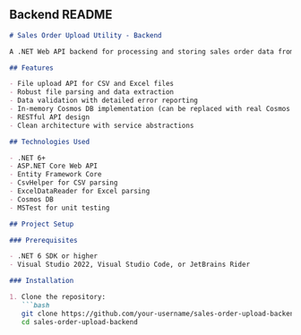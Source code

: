## Backend README

```markdown
# Sales Order Upload Utility - Backend

A .NET Web API backend for processing and storing sales order data from CSV and Excel files, with an in-memory Cosmos DB implementation.

## Features

- File upload API for CSV and Excel files
- Robust file parsing and data extraction
- Data validation with detailed error reporting
- In-memory Cosmos DB implementation (can be replaced with real Cosmos DB)
- RESTful API design
- Clean architecture with service abstractions

## Technologies Used

- .NET 6+
- ASP.NET Core Web API
- Entity Framework Core
- CsvHelper for CSV parsing
- ExcelDataReader for Excel parsing
- Cosmos DB
- MSTest for unit testing

## Project Setup

### Prerequisites

- .NET 6 SDK or higher
- Visual Studio 2022, Visual Studio Code, or JetBrains Rider

### Installation

1. Clone the repository:
   ```bash
   git clone https://github.com/your-username/sales-order-upload-backend.git
   cd sales-order-upload-backend
